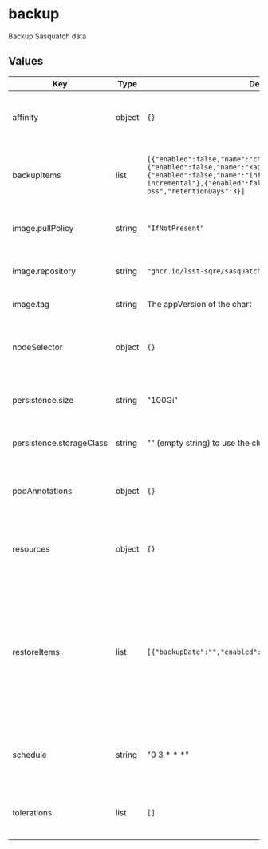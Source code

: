 # backup

Backup Sasquatch data

## Values

| Key | Type | Default | Description |
|-----|------|---------|-------------|
| affinity | object | `{}` | Affinity rules for the backups deployment pod |
| backupItems | list | `[{"enabled":false,"name":"chronograf","retentionDays":7},{"enabled":false,"name":"kapacitor","retentionDays":7},{"enabled":false,"name":"influxdb-enterprise-incremental"},{"enabled":false,"name":"influxdb-oss","retentionDays":3}]` | List of items to backup using the sasquatch backup script |
| image.pullPolicy | string | `"IfNotPresent"` | Pull policy for the backups image |
| image.repository | string | `"ghcr.io/lsst-sqre/sasquatch"` | Image to use in the backups deployment |
| image.tag | string | The appVersion of the chart | Tag of image to use |
| nodeSelector | object | `{}` | Node selection rules for the backups deployment pod |
| persistence.size | string | "100Gi" | Size of the data store to request, if enabled |
| persistence.storageClass | string | "" (empty string) to use the cluster default storage class | Storage class to use for the backups |
| podAnnotations | object | `{}` | Annotations for the backups deployment pod |
| resources | object | `{}` | Resource limits and requests for the backups deployment pod |
| restoreItems | list | `[{"backupDate":"","enabled":false,"name":"influxdb-oss"}]` | List of items to restore using the sasquatch restore script name must match an item in backupItems backupDate must be in the "YYYY-MM-DD" format |
| schedule | string | "0 3 * * *" | Schedule for executing the sasquatch backup script |
| tolerations | list | `[]` | Tolerations for the backups deployment pod |
